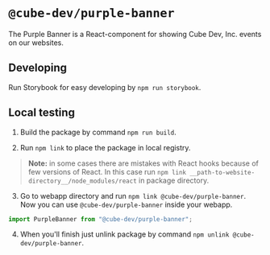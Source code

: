 # `@cube-dev/purple-banner`

The Purple Banner is a React-component for showing Cube Dev, Inc. events on our websites.

## Developing

Run Storybook for easy developing by `npm run storybook`.

## Local testing

1. Build the package by command  `npm run build`.

2. Run `npm link` to place the package in local registry.

  > **Note:** in some cases there are mistakes with React hooks because of few versions of React. In this case run `npm link __path-to-website-directory__/node_modules/react` in package directory.

3. Go to webapp directory and run `npm link @cube-dev/purple-banner`. Now you can use `@cube-dev/purple-banner` inside your webapp.

  ```jsx
  import PurpleBanner from "@cube-dev/purple-banner";
  ```

4. When you'll finish just unlink package by command `npm unlink @cube-dev/purple-banner`.
